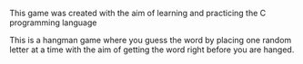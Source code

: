 This game was created with the aim of learning and practicing the C programming language

This is a hangman game where you guess the word by placing one random letter at a time with the aim of getting the word right before you are hanged.